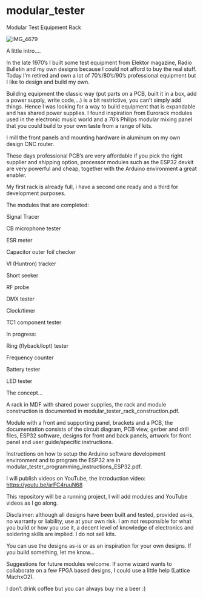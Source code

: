 # modular_tester

Modular Test Equipment Rack

![IMG_4679](https://github.com/user-attachments/assets/2f432137-6b09-4a2c-b6a2-88ec036765db)

A little intro….

In the late 1970’s I built some test equipment from Elektor magazine, Radio Bulletin and my own designs because I could not afford to buy the real stuff. Today I’m retired and own a lot of 70’s/80’s/90’s professional equipment but I like to design and build my own.

Building equipment the classic way (put parts on a PCB, built it in a box, add a power supply, write code,…) is a bit restrictive, you can’t simply add things. Hence I was looking for a way to build equipment that is expandable and has shared power supplies. I found inspiration from Eurorack modules used in the electronic music world and a 70’s Philips modular mixing panel that you could build to your own taste from a range of kits.

I mill the front panels and mounting hardware in aluminum on my own design CNC router.

These days professional PCB’s are very affordable if you pick the right supplier and shipping option, processor modules such as the ESP32 devkit are very powerful and cheap, together with the Arduino environment a great enabler.

My first rack is already full, i have a second one ready and a third for development purposes.

The modules that are completed:

Signal Tracer

CB microphone tester

ESR meter

Capacitor outer foil checker

VI (Huntron) tracker

Short seeker

RF probe

DMX tester

Clock/timer

TC1 component tester

In progress:

Ring (flyback/lopt) tester

Frequency counter

Battery tester

LED tester

The concept…

A rack in MDF with shared power supplies, the rack and module construction is documented in modular_tester_rack_construction.pdf.

Module with a front and supporting panel, brackets and a PCB, the documentation consists of the circuit diagram, PCB view, gerber and drill files, ESP32 software, designs for front and back panels, artwork for front panel and user guide/specific instructions.

Instructions on how to setup the Arduino software development environment and to program the ESP32 are in modular_tester_programming_instructions_ESP32.pdf.

I will publish videos on YouTube, the introduction video: https://youtu.be/arFC4ruuN68

This repository will be a running project, I will add modules and YouTube videos as I go along.

Disclaimer: although all designs have been built and tested, provided as-is, no warranty or liability, use at your own risk. I am not responsible for what you build or how you use it, a decent level of knowledge of electronics and soldering skills are implied. I do not sell kits.

You can use the designs as-is or as an inspiration for your own designs. If you build something, let me know…

Suggestions for future modules welcome. If some wizard wants to collaborate on a few FPGA based designs, I could use a little help (Lattice MachxO2).

I don’t drink coffee but you can always buy me a beer :)





